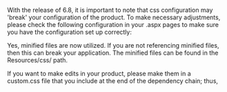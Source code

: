 With the release of 6.8, it is important to note that css configuration may 'break' your configuration of the product. To make necessary adjustments, please check the following configuration in your .aspx pages to make sure you have the configuration set up correctly:

<link rel='stylesheet' href='Resources/css/whatever-file.min.css' />

Yes, minified files are now utilized. If you are not referencing minified files, then this can break your application. The minified files can be found in the Resources/css/ path. 

If you want to make edits in your product, please make them in a custom.css file that you include at the end of the dependency chain; thus, <link rel='stylesheet' href='Resources/css/custom.css' />

